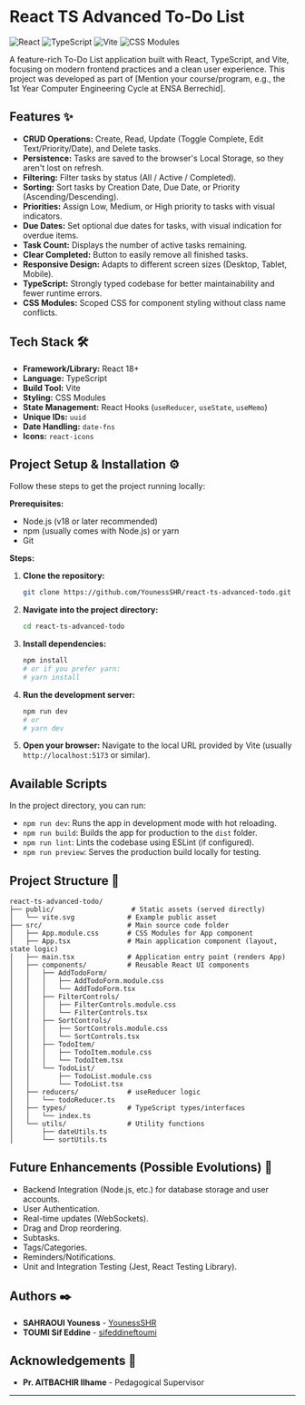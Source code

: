 # React TS Advanced To-Do List

![React](https://img.shields.io/badge/react-%2320232a.svg?style=for-the-badge&logo=react&logoColor=%2361DAFB) ![TypeScript](https://img.shields.io/badge/typescript-%23007ACC.svg?style=for-the-badge&logo=typescript&logoColor=white) ![Vite](https://img.shields.io/badge/vite-%23646CFF.svg?style=for-the-badge&logo=vite&logoColor=white) ![CSS Modules](https://img.shields.io/badge/CSS%20Modules-grey?style=for-the-badge)

A feature-rich To-Do List application built with React, TypeScript, and Vite, focusing on modern frontend practices and a clean user experience. This project was developed as part of [Mention your course/program, e.g., the 1st Year Computer Engineering Cycle at ENSA Berrechid].

## Features ✨

*   **CRUD Operations:** Create, Read, Update (Toggle Complete, Edit Text/Priority/Date), and Delete tasks.
*   **Persistence:** Tasks are saved to the browser's Local Storage, so they aren't lost on refresh.
*   **Filtering:** Filter tasks by status (All / Active / Completed).
*   **Sorting:** Sort tasks by Creation Date, Due Date, or Priority (Ascending/Descending).
*   **Priorities:** Assign Low, Medium, or High priority to tasks with visual indicators.
*   **Due Dates:** Set optional due dates for tasks, with visual indication for overdue items.
*   **Task Count:** Displays the number of active tasks remaining.
*   **Clear Completed:** Button to easily remove all finished tasks.
*   **Responsive Design:** Adapts to different screen sizes (Desktop, Tablet, Mobile).
*   **TypeScript:** Strongly typed codebase for better maintainability and fewer runtime errors.
*   **CSS Modules:** Scoped CSS for component styling without class name conflicts.

## Tech Stack 🛠️

*   **Framework/Library:** React 18+
*   **Language:** TypeScript
*   **Build Tool:** Vite
*   **Styling:** CSS Modules
*   **State Management:** React Hooks (`useReducer`, `useState`, `useMemo`)
*   **Unique IDs:** `uuid`
*   **Date Handling:** `date-fns`
*   **Icons:** `react-icons`

## Project Setup & Installation ⚙️

Follow these steps to get the project running locally:

**Prerequisites:**

*   Node.js (v18 or later recommended)
*   npm (usually comes with Node.js) or yarn
*   Git

**Steps:**

1.  **Clone the repository:**
    ```bash
    git clone https://github.com/YounessSHR/react-ts-advanced-todo.git
    ```

2.  **Navigate into the project directory:**
    ```bash
    cd react-ts-advanced-todo
    ```

3.  **Install dependencies:**
    ```bash
    npm install
    # or if you prefer yarn:
    # yarn install
    ```

4.  **Run the development server:**
    ```bash
    npm run dev
    # or
    # yarn dev
    ```

5.  **Open your browser:**
    Navigate to the local URL provided by Vite (usually `http://localhost:5173` or similar).

## Available Scripts

In the project directory, you can run:

*   `npm run dev`: Runs the app in development mode with hot reloading.
*   `npm run build`: Builds the app for production to the `dist` folder.
*   `npm run lint`: Lints the codebase using ESLint (if configured).
*   `npm run preview`: Serves the production build locally for testing.

## Project Structure 📂

```plaintext
react-ts-advanced-todo/
├── public/                   # Static assets (served directly)
│   └── vite.svg             # Example public asset
├── src/                     # Main source code folder
│   ├── App.module.css       # CSS Modules for App component
│   ├── App.tsx              # Main application component (layout, state logic)
│   ├── main.tsx             # Application entry point (renders App)
│   ├── components/          # Reusable React UI components
│   │   ├── AddTodoForm/
│   │   │   ├── AddTodoForm.module.css
│   │   │   └── AddTodoForm.tsx
│   │   ├── FilterControls/
│   │   │   ├── FilterControls.module.css
│   │   │   └── FilterControls.tsx
│   │   ├── SortControls/
│   │   │   ├── SortControls.module.css
│   │   │   └── SortControls.tsx
│   │   ├── TodoItem/
│   │   │   ├── TodoItem.module.css
│   │   │   └── TodoItem.tsx
│   │   └── TodoList/
│   │       ├── TodoList.module.css
│   │       └── TodoList.tsx
│   ├── reducers/            # useReducer logic
│   │   └── todoReducer.ts
│   ├── types/               # TypeScript types/interfaces
│   │   └── index.ts
│   └── utils/               # Utility functions
│       ├── dateUtils.ts
│       └── sortUtils.ts
```

## Future Enhancements (Possible Evolutions) 🚀

*   Backend Integration (Node.js, etc.) for database storage and user accounts.
*   User Authentication.
*   Real-time updates (WebSockets).
*   Drag and Drop reordering.
*   Subtasks.
*   Tags/Categories.
*   Reminders/Notifications.
*   Unit and Integration Testing (Jest, React Testing Library).

## Authors ✒️

*   **SAHRAOUI Youness** - [YounessSHR](https://github.com/YounessSHR)
*   **TOUMI Sif Eddine** - [sifeddineftoumi](https://github.com/sifeddineftoumi)

## Acknowledgements 🙏

*   **Pr. AITBACHIR Ilhame** - Pedagogical Supervisor

---